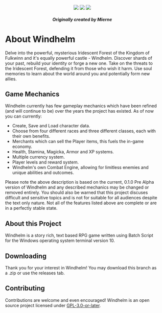 <div align="center">
  
  ![](https://badgen.net/badge/icon/windows?icon=windows&label) ![](https://badgen.net/github/release/mierne/windhelm/) ![](https://badgen.net/github/stars/mierne/windhelm)
  ##### Originally created by Mierne
</div>

# About Windhelm
Delve into the powerful, mysterious Iridescent Forest of the Kingdom of Fulkwinn and it's equally powerful castle - Windhelm.
Discover shards of your past, rebuild your identity or forge a new one. Take on the threats to the Iridescent Forest, defending it from those who wish it harm.
Use soul memories to learn about the world around you and potentially form new allies.

## Game Mechanics
Windhelm currently has few gameplay mechanics which have been refined (and will continue to be) over the years the project has existed.
As of now you can currently:
- Create, Save and Load character data.
- Choose from four different races and three different classes, each with their own benefits.
- Merchants which can sell the Player items, this fuels the in-game economy.
- Health, Stamina, Magicka, Armor and XP systems.
- Multiple currency system.
- Player levels and reward system.
- Windhelm's own Combat Engine, allowing for limitless enemies and unique abilities and outcomes.

Please note the above description is based on the current, 0.1.0 Pre Alpha version of Windhelm and any described mechanics may be changed or removed entirely.
You should also be warned that this project discuses difficult and sensitive topics and is not for suitable for all audiences despite the text only nature.
Not all of the features listed above are complete or are in a perfectly stable state.

## About this Project
Windhelm is a story rich, text based RPG game written using Batch Script for the Windows operating system terminal version 10.

## Downloading
Thank you for your interest in Windhelm! You may download this branch as a .zip or use the releases tab.

## Contributing
Contributions are welcome and even encouraged! Windhelm is an open source project licensed under [GPL-3.0-or-later](https://www.gnu.org/licenses/gpl-3.0-standalone.html).
